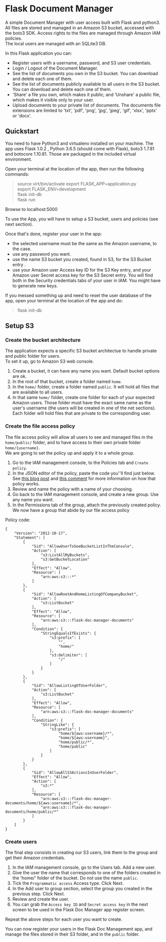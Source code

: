 # Flask Document Manager

A simple Document Manager with user access built with Flask and python3.  
All files are stored and managed in an Amazon S3 bucket, accessed with the boto3 SDK. Access rights to the files are managed through Amazon IAM policies.  
The local users are managed with an SQLite3 DB.  

In this Flask application you can:
- Register users with a username, password, and S3 user credentials.
- Login / Logout of the Document Manager.
- See the list of documents you own in the S3 bucket. You can download and delete each one of them.
- See the list of documents publicly available to all users in the S3 bucket. You can download and delete each one of them.
- 'Share' a file you own, which makes it public; and 'Unshare' a public file, which makes it visible only to your user.
- Upload documents to your private list of documents. The documents file extensions are limited to 'txt', 'pdf', 'png', 'jpg', 'jpeg', 'gif', 'xlsx', 'pptx' or 'docx'.

## Quickstart

You need to have Python3 and virtualenv installed on your machine.
The app uses Flask 1.0.2 , Python 3.6.5 (should come with Flask), boto3 1.7.81 and botocore 1.10.81. Those are packaged in the included virtual environment.

Open your terminal at the location of the app, then run the following commands:
> source virt/bin/activate
> export FLASK_APP=application.py  
> export FLASK_ENV=development  
> flask init-db  
> flask run  

Browse to localhost:5000

To use the App, you will have to setup a S3 bucket, users and policies (see next section).

Once that's done, register your user in the app:
- the selected username must be the same as the Amazon username, to the case.
- use any password you want.
- use the name S3 bucket you created, found in S3, for the S3 Bucket entry .
- use your Amazon user Access key ID for the S3 Key entry, and your Amazon user Secret access key for the S3 Secret entry. You will find both in the Security credentials tabs of your user in IAM. You might have to generate new keys.

If you messed something up and need to reset the user database of the app, open your terminal at the location of the app and do:
> flask init-db

## Setup S3

### Create the bucket architecture

The application expects a specific S3 bucket architectue to handle private and public folder for users.  
To set it up, go to Amazon S3 web console.
1. Create a bucket, it can have any name you want. Default bucket options are ok.
2. In the root of that bucket, create a folder named `home`.
3. In the `home/` folder, create a folder named `public`. It will hold all files that are available to all users.
4. In that same `home/` folder, create one folder for each of your expected Amazon users. Those folder must have the exact same name as the user's username (the users will be created in one of the net sections). Each folder will hold files that are private to the corresponding user.

### Create the file access policy

The file access policy will allow all users to see and managed files in the `home/public/` folder, and to have access to their own private folder `home/{username}`.  
We are going to set the policy up and apply it to a whole group.
1. Go to the IAM management console, to the Policies tab and `Create policy`.  
2. In the JSON editor of the policy, paste the code you''ll find just below. See [this blog post](https://aws.amazon.com/blogs/security/writing-iam-policies-grant-access-to-user-specific-folders-in-an-amazon-s3-bucket/) and [this comment](https://forums.aws.amazon.com/thread.jspa?threadID=277445&tstart=0) for more information on how that policy works.  
3. Review and name the policy with a name of your choosing.  
4. Go back to the IAM management console, and create a new group. Use any name you want.  
5. In the Permissions tab of the group, attach the previously created policy.  
We now have a group that abide by our file access policy

Policy code:
```
{
    "Version": "2012-10-17",
    "Statement": [
        {
            "Sid": "AllowUserToSeeBucketListInTheConsole",
            "Action": [
                "s3:ListAllMyBuckets",
                "s3:GetBucketLocation"
            ],
            "Effect": "Allow",
            "Resource": [
                "arn:aws:s3:::*"
            ]
        },
        {
            "Sid": "AllowRootAndHomeListingOfCompanyBucket",
            "Action": [
                "s3:ListBucket"
            ],
            "Effect": "Allow",
            "Resource": [
                "arn:aws:s3:::flask-doc-manager-documents"
            ],
            "Condition": {
                "StringEqualsIfExists": {
                    "s3:prefix": [
                        "",
                        "home/"
                    ],
                    "s3:delimiter": [
                        "/"
                    ]
                }
            }
        },
        {
            "Sid": "AllowListingOfUserFolder",
            "Action": [
                "s3:ListBucket"
            ],
            "Effect": "Allow",
            "Resource": [
                "arn:aws:s3:::flask-doc-manager-documents"
            ],
            "Condition": {
                "StringLike": {
                    "s3:prefix": [
                        "home/${aws:username}/*",
                        "home/${aws:username}",
                        "home/public/*",
                        "home/public"
                    ]
                }
            }
        },
        {
            "Sid": "AllowAllS3ActionsInUserFolder",
            "Effect": "Allow",
            "Action": [
                "s3:*"
            ],
            "Resource": [
                "arn:aws:s3:::flask-doc-manager-documents/home/${aws:username}/*",
                "arn:aws:s3:::flask-doc-manager-documents/home/public/*"
            ]
        }
    ]
}
```

### Create users

The final step consists in creating our S3 users, link them to the group and get their Amazon credentials.
1. In the IAM management console, go to the Users tab. Add a new user.
2. Give the user the name that corresponds to one of the folders created in the 'home/' folder of the bucket. Do not use the name `public`.
3. Tick the `Programmatic access` Access type. Click Next.
4. In the Add user to group section, select the group you created in the previous step. Click Next.
5. Review and create the user.
6. You can grab the `Access key ID` and `Secret access key` in the next screen to be used in the Flask Doc Manager app register screen.

Repeat the above steps for each user you want to create.


You can now register your users in the Flask Doc Management app, and manage the files stored in their S3 folder, and in the `public` folder.


